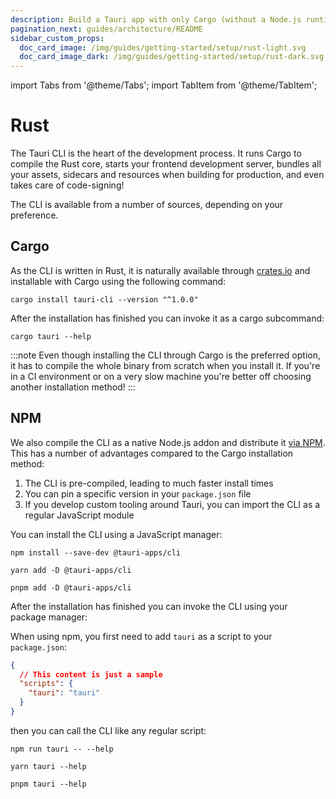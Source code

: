 ```yaml
---
description: Build a Tauri app with only Cargo (without a Node.js runtime)
pagination_next: guides/architecture/README
sidebar_custom_props:
  doc_card_image: /img/guides/getting-started/setup/rust-light.svg
  doc_card_image_dark: /img/guides/getting-started/setup/rust-dark.svg
---
```


import Tabs from '@theme/Tabs';
import TabItem from '@theme/TabItem';

# Rust

The Tauri CLI is the heart of the development process. It runs Cargo to compile the Rust core, starts your frontend development server, bundles all your assets, sidecars and resources when building for production, and even takes care of code-signing!

The CLI is available from a number of sources, depending on your preference.

## Cargo

As the CLI is written in Rust, it is naturally available through [crates.io](https://crates.io/crates/tauri-cli) and installable with Cargo using the following command:

```shell
cargo install tauri-cli --version "^1.0.0"
```

After the installation has finished you can invoke it as a cargo subcommand:

```shell
cargo tauri --help
```

:::note
Even though installing the CLI through Cargo is the preferred option, it has to compile the whole binary from scratch when you install it. If you're in a CI environment or on a very slow machine you're better off choosing another installation method!
:::

## NPM

We also compile the CLI as a native Node.js addon and distribute it [via NPM](https://www.npmjs.com/package/@tauri-apps/cli). This has a number of advantages compared to the Cargo installation method:

1. The CLI is pre-compiled, leading to much faster install times
2. You can pin a specific version in your `package.json` file
3. If you develop custom tooling around Tauri, you can import the CLI as a regular JavaScript module

You can install the CLI using a JavaScript manager:

<Tabs groupId="package-manager">
<TabItem value="npm" label="npm" default>

```shell
npm install --save-dev @tauri-apps/cli
```

</TabItem>
<TabItem value="yarn" label="yarn">

```shell
yarn add -D @tauri-apps/cli
```

</TabItem>
<TabItem value="pnpm" label="pnpm">

```shell
pnpm add -D @tauri-apps/cli
```

</TabItem>
</Tabs>

After the installation has finished you can invoke the CLI using your package manager:

<Tabs groupId="package-manager">
<TabItem value="npm" label="npm" default>

When using npm, you first need to add `tauri` as a script to your `package.json`:

```json title=package.json
{
  // This content is just a sample
  "scripts": {
    "tauri": "tauri"
  }
}
```

then you can call the CLI like any regular script:

```shell
npm run tauri -- --help
```

</TabItem>
<TabItem value="yarn" label="yarn">

```shell
yarn tauri --help
```

</TabItem>
<TabItem value="pnpm" label="pnpm">

```shell
pnpm tauri --help
```

</TabItem>
</Tabs>
